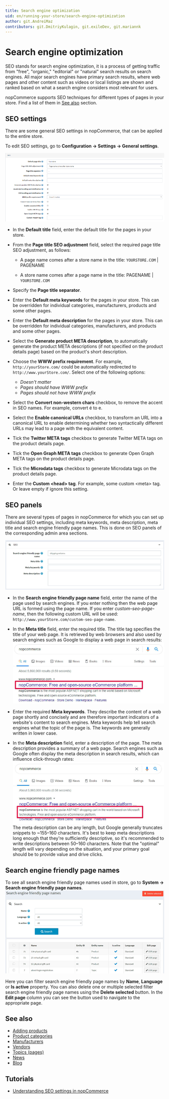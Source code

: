 ```yaml
---
title: Search engine optimization
uid: en/running-your-store/search-engine-optimization
author: git.AndreiMaz
contributors: git.DmitriyKulagin, git.exileDev, git.mariannk
---
```


# Search engine optimization

SEO stands for search engine optimization, it is a process of getting traffic from "free", "organic," "editorial" or "natural" search results on search engines. All major search engines have primary search results, where web pages and other content such as videos or local listings are shown and ranked based on what a search engine considers most relevant for users.

nopCommerce supports SEO techniques for different types of pages in your store. Find a list of them in [See also](#see-also) section.

## SEO settings

There are some general SEO settings in nopCommerce, that can be applied to the entire store.

To edit SEO settings, go to **Configuration → Settings → General settings**.

![SEO settings](_static/search-engine-optimization/seo1.png)

* In the **Default title** field, enter the default title for the pages in your store.
* From the **Page title SEO adjustment** field, select the required page title SEO adjustment, as follows:

  * A page name comes after a store name in the title:
  `YOURSTORE.COM` | PAGENAME

  * A store name comes after a page name in the title:
  PAGENAME | `YOURSTORE.COM`

* Specify the **Page title separator**.
* Enter the **Default meta keywords** for the pages in your store. This can be overridden for individual categories, manufacturers, products and some other pages.
* Enter the **Default meta description** for the pages in your store. This can be overridden for individual categories, manufacturers, and products and some other pages.
* Select the **Generate product META description**, to automatically generate the product META descriptions (if not specified on the product details page) based on the product's short description.
* Choose the **WWW prefix requirement**. For example, `http://yourStore.com/` could be automatically redirected to `http://www.yourStore.com/`. Select one of the following options:
    * *Doesn't matter*
    * *Pages should have WWW prefix*
    * *Pages should not have WWW prefix*
* Select the **Convert non-western chars** checkbox, to remove the accent in SEO names. For example, convert é to e.
* Select the **Enable canonical URLs** checkbox, to transform an URL into a canonical URL to enable determining whether two syntactically different URLs may lead to a page with the equivalent content.
* Tick the **Twitter META tags** checkbox to generate Twitter META tags on the product details page.
* Tick the **Open Graph META tags** checkbox to generate Open Graph META tags on the product details page.
* Tick the **Microdata tags** checkbox to generate Microdata tags on the product details page.
* Enter the **Custom &#60;head&#62; tag**. For example, some custom &#60;meta&#62; tag. Or leave empty if ignore this setting.

## SEO panels

There are several types of pages in nopCommerce for which you can set up individual SEO settings, including meta keywords, meta description, meta title and search engine friendly page names. This is done on SEO panels of the corresponding admin area sections.

![SEO panel](_static/search-engine-optimization/seo-panel.jpg)

* In the **Search engine friendly page name** field, enter the name of the page used by search engines. If you enter nothing then the web page URL is formed using the page name. If you enter *custom-seo-page-name*, then the following custom URL will be used: `http://www.yourStore.com/custom-seo-page-name`.

* In the **Meta title** field, enter the required title. The title tag specifies the title of your web page. It is retrieved by web browsers and also used by search engines such as Google to display a web page in search results:
  ![Meta title](_static/search-engine-optimization/meta-title.jpg)

* Enter the required **Meta keywords**. They describe the content of a web page shortly and concisely and are therefore important indicators of a website's content to search engines. Meta keywords help tell search engines what the topic of the page is. The keywords are generally written in lower case.

* In the **Meta description** field, enter a description of the page. The meta description provides a summary of a web page. Search engines such as Google often display the meta description in search results, which can influence click-through rates:
  ![Meta description](_static/search-engine-optimization/meta-description.jpg)
  The meta description can be any length, but Google generally truncates snippets to ~155–160 characters. It's best to keep meta descriptions long enough that they're sufficiently descriptive, so it's recommended to write descriptions between 50–160 characters. Note that the "optimal" length will vary depending on the situation, and your primary goal should be to provide value and drive clicks.
  

## Search engine friendly page names

To see all search engine friendly page names used in store, go to **System → Search engine friendly page names**.
![Search engine friendly page names](_static/search-engine-optimization/seo-page-names-list.jpg)

Here you can filter search engine friendly page names by **Name**, **Language** or **Is active** property. You can also delete one or multiple selected filter search engine friendly page names using the **Delete selected** button. In the **Edit page** column you can see the button used to navigate to the appropriate page.

## See also

* [Adding products](xref:en/running-your-store/catalog/products/add-products)
* [Product categories](xref:en/running-your-store/catalog/categories)
* [Manufacturers](xref:en/running-your-store/catalog/manufacturers)
* [Vendors](xref:en/running-your-store/vendor-management)
* [Topics (pages)](xref:en/running-your-store/content-management/topics-pages)
* [News](xref:en/running-your-store/content-management/news)
* [Blog](xref:en/running-your-store/content-management/blog)

## Tutorials

* [Understanding SEO settings in nopCommerce](https://youtu.be/UxqM_nJyv1Q)
